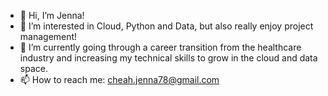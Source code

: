 - 👋 Hi, I’m Jenna!
- 👀 I’m interested in Cloud, Python and Data, but also really enjoy project management!
- 🌱 I’m currently going through a career transition from the healthcare industry and increasing my technical skills to grow in the cloud and data space.
- 📫 How to reach me: [cheah.jenna78@gmail.com](mailto:cheah.jenna78@gmail.com)

<!---
jenna-na/jenna-na is a ✨ special ✨ repository because its `README.md` (this file) appears on your GitHub profile.
You can click the Preview link to take a look at your changes.
--->
